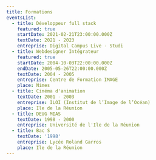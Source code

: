 ```yaml
---
title: Formations
eventsList:
  - title: Développeur full stack
    featured: true
    startDate: 2021-02-21T23:00:00.000Z
    textDate: 2021 - 2023
    entreprise: Digital Campus Live - Studi
  - title: Webdesigner Intégrateur
    featured: true
    startDate: 2004-10-03T22:00:00.000Z
    endDate: 2005-05-26T22:00:00.000Z
    textDate: 2004 - 2005
    entreprise: Centre de Formation IMAGE
    place: Nimes
  - title: Cinéma d'animation
    textDate: 2001 - 2003
    entreprise: ILOI (Institut de l’Image de l’Océan)
    place: Ile de la Réunion
  - title: DEUG MIAS
    textDate: 1998 - 2000
    entreprise: Université de l'Ile de la Réunion
  - title: Bac S
    textDate: '1998'
    entreprise: Lycée Roland Garros
    place: Ile de la Réunion
---
```








